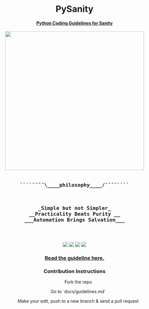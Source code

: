 <div align="center">
<h1> PySanity </h1>
<h4> <a href="https://github.com/rednafi/pysanity/blob/master/docs/guidelines.md"> Python Coding Guidelines for Sanity </a> </h4>
</div>

<span align="center">
<pre>
<a href="https://github.com/rednafi/pysanity"><img src="https://raw.githubusercontent.com/rednafi/pysanity/master/imgs/logo.png" height="450" width="450" align="center"/></a>


<h3>````¯¯¯¯\____<b>philosophy____</b>/¯¯¯¯````</h3>
<h3>_Simple but not Simpler_
__Practicality Beats Purity __
___Automation Brings Salvation___</h3>

</pre>
</span>

<div align="center">
    <a href="https://github.com/rednafi/pysanity/issues"><img src="https://img.shields.io/github/issues/rednafi/pysanity"/></a>
    <a href="https://github.com/rednafi/pysanity/network/members"><img src="https://img.shields.io/github/forks/rednafi/pysanity"/></a>
    <a href="https://github.com/rednafi/pysanity/stargazers"><img   src="https://img.shields.io/github/stars/rednafi/pysanity"/></a>
    <a href=""<img src="https://img.shields.io/github/license/rednafi/pysanity">
    <img src="https://img.shields.io/twitter/url?url=https%3A%2F%2Fgithub.com%2Frednafi%2Fpysanity"/>
</div>
</div>


<div align="center">
    <h3> Read the guideline <a href="https://github.com/rednafi/pysanity/blob/master/docs/guidelines.md"> here. </a></h3>
</div>

<div align="center">
 <h3> Contribution Instructions  </h3>
  <ul> Fork the repo </ul>
  <ul> Go to `docs/guidelines.md` </ul>
  <ul> Make your edit, push to a new branch & send a pull request </ul>
</div>
